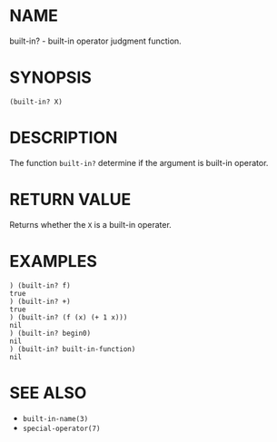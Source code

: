 # NAME
built-in? - built-in operator judgment function.

# SYNOPSIS

    (built-in? X)

# DESCRIPTION
The function `built-in?` determine if the argument is built-in operator.

# RETURN VALUE
Returns whether the `X` is a built-in operater.

# EXAMPLES

    ) (built-in? f)
    true
    ) (built-in? +)
    true
    ) (built-in? (f (x) (+ 1 x)))
    nil
    ) (built-in? begin0)
    nil
    ) (built-in? built-in-function)
    nil

# SEE ALSO
- `built-in-name(3)`
- `special-operator(7)`
